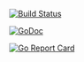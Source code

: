 [![Build Status](https://xplaceholderci.gugagaga.fun/buildStatus/icon?job=xplaceholder/tfhandler/draft)](https://xplaceholderci.gugagaga.fun/job/xplaceholder/job/tfhandler/job/draft/)

[![GoDoc](https://godoc.org/github.com/xplaceholder/tf-handler?status.svg)](https://godoc.org/github.com/xplaceholder/tf-handler)

[![Go Report Card](https://goreportcard.com/badge/xplaceholder/tf-handler)](https://goreportcard.com/report/xplaceholder/tf-handler)